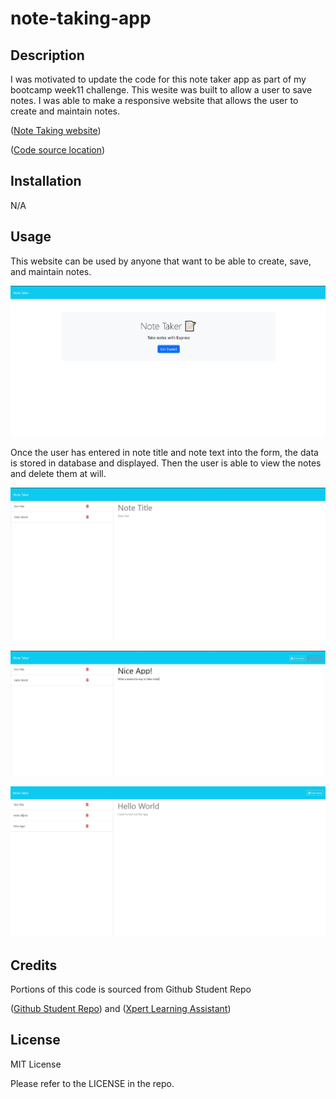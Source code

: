 # note-taking-app

## Description

I was motivated to update the code for this note taker app as part of my bootcamp week11 challenge. This wesite was built to allow a user to save notes. I was able to make a responsive website that allows the user to create and maintain notes.

([Note Taking website](https://note-taking-app-b5hh.onrender.com))

([Code source location](https://github.com/Ashleighjg/note-taking-app))

## Installation

N/A

## Usage

This website can be used by anyone that want to be able to create, save, and maintain notes.

![Shows Note Taking App](./Pictures/notetakingapp.JPG)

Once the user has entered in note title and note text into the form, the data is stored in database and displayed. Then the user is able to view the notes and delete them at will.

![Shows notes page with form](./Pictures/withformnobuttons.JPG)

![Shows notes page with form and buttons](./Pictures/formwithbuttons.JPG)

![Shows notes page with activenote ](./Pictures/activenote.JPG)

## Credits

Portions of this code is sourced from Github Student Repo

([Github Student Repo](https://git.bootcampcontent.com/UNC-Chapel-Hill/UNC-VIRT-FSF-PT-05-2024-U-LOLC/)) and
([Xpert Learning Assistant](https://bootcampspot.instructure.com/courses/6022/external_tools/313))

## License

MIT License

Please refer to the LICENSE in the repo.
